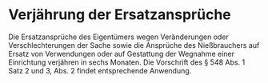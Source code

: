 # Verjährung der Ersatzansprüche

Die Ersatzansprüche des Eigentümers wegen Veränderungen oder Verschlechterungen der Sache sowie die Ansprüche des Nießbrauchers auf Ersatz von Verwendungen oder auf Gestattung der Wegnahme einer Einrichtung verjähren in sechs Monaten. Die Vorschrift des § 548 Abs. 1 Satz 2 und 3, Abs. 2 findet entsprechende Anwendung. 

